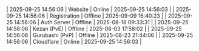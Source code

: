 | 2025-09-25 14:56:06 | Website | Online | 2025-09-25 14:56:03 |
| 2025-09-25 14:56:06 | Registration | Offline | 2025-09-09 16:40:23 |
| 2025-09-25 14:56:06 | Auth Server | Offline | 2025-08-18 09:33:31 |
| 2025-09-25 14:56:06 | Kezan (PvE) | Offline | 2025-08-03 17:58:02 |
| 2025-09-25 14:56:06 | Gurubashi (PvP) | Offline | 2025-08-23 21:44:06 |
| 2025-09-25 14:56:06 | Cloudflare | Online | 2025-09-25 14:56:03 |
